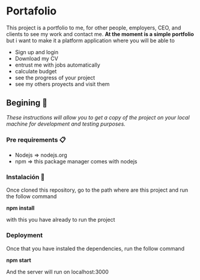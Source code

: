 # Portafolio

This project is a portfolio to me, for other people, employers, CEO, and clients to see my work and contact me. **At the moment is a simple portfolio** but i want to make it a platform application where you will be able to

- Sign up and login
- Download my CV
- entrust me with jobs automatically
- calculate budget
- see the progress of your project
- see my others proyects and visit them

## Begining 🚀

_These instructions will allow you to get a copy of the project on your local machine for development and testing purposes._

### Pre requirements 📋

- Nodejs => nodejs.org
- npm => this package manager comes with nodejs

### Instalación 🔧

Once cloned this repository, go to the path where are this project and run the follow command

**npm install**

with this you have already to run the project

### Deployment

Once that you have instaled the dependencies, run the follow command

**npm start**

And the server will run on localhost:3000
